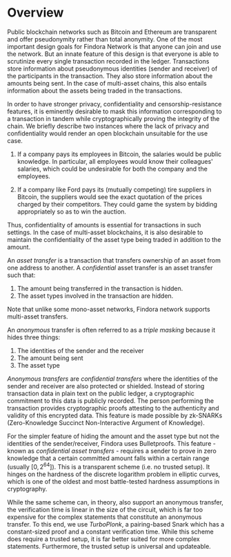 # Overview

Public blockchain networks such as Bitcoin and Ethereum are transparent and offer pseudonymity rather than total anonymity. One of the most important design goals for Findora Network is that anyone can join and use the network. But an innate feature of this design is that everyone is able to scrutinize every single transaction recorded in the ledger. Transactions store information about pseudonymous identities (sender and receiver) of the participants in the transaction. They also store information about the amounts being sent. In the case of multi-asset chains, this also entails information about the assets being traded in the transactions.

In order to have stronger privacy, confidentiality and censorship-resistance features, it is eminently desirable to mask this information corresponding to a transaction in tandem while cryptographically proving the integrity of the chain. We briefly describe two instances where the lack of privacy and confidentiality would render an open blockchain unsuitable for the use case.

1. If a company pays its employees in Bitcoin, the salaries would be public knowledge. In particular, all employees would know their colleagues' salaries, which could be undesirable for both the company and the employees.

2. If a company like Ford pays its (mutually competing) tire suppliers in Bitcoin, the suppliers would see the exact quotation of the prices charged by their competitors. They could game the system by bidding appropriately so as to win the auction.

Thus, confidentiality of amounts is essential for transactions in such settings. In the case of multi-asset blockchains, it is also desirable to maintain the confidentiality of the asset type being traded in addition to the amount.

An *asset transfer* is a transaction that transfers ownership of an asset from one address to another. A *confidential* asset transfer is an asset transfer such that:

1. The amount being transferred in the transaction is hidden.
2. The asset types involved in the transaction are hidden.

Note that unlike some mono-asset networks, Findora network supports multi-asset transfers.

An *anonymous* transfer is often referred to as a *triple masking* because it hides three things:

1. The identities of the sender and the receiver
2. The amount being sent
3. The asset type

*Anonymous transfers* are *confidential transfers* where the identities of the sender and receiver are also protected or shielded. Instead of storing transaction data in plain text on the public ledger, a cryptographic commitment to this data is publicly recorded. The person performing the transaction provides cryptographic proofs attesting to the authenticity and validity of this encrypted data. This feature is made possible by zk-SNARKs (Zero-Knowledge Succinct Non-Interactive Argument of Knowledge).

For the simpler feature of hiding the amount and the asset type but not the identities of the sender/receiver, Findora uses Bulletproofs. This feature - known as *confidential asset transfers* - requires a sender to prove in zero knowledge that a certain committed amount falls within a certain range (usually $[0, 2^{64}]$). This is a transparent scheme (i.e. no trusted setup). It hinges on the hardness of the discrete logarithm problem in elliptic curves, which is one of the oldest and most battle-tested hardness assumptions in cryptography. 

While the same scheme can, in theory, also support an anonymous transfer, the verification time is linear in the size of the circuit, which is far too expensive for the complex statements that constitute an anonymous transfer. To this end, we use *TurboPlonk*, a pairing-based Snark which has a constant-sized proof and a constant verification time. While this scheme does require a trusted setup, it is far better suited for more complex statements. Furthermore, the trusted setup is universal and updateable.
